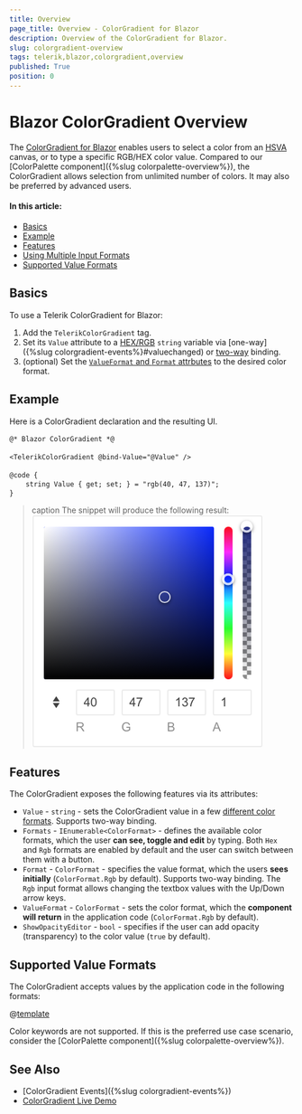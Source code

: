 ```yaml
---
title: Overview
page_title: Overview - ColorGradient for Blazor
description: Overview of the ColorGradient for Blazor.
slug: colorgradient-overview
tags: telerik,blazor,colorgradient,overview
published: True
position: 0
---
```


# Blazor ColorGradient Overview

The <a href = "https://www.telerik.com/blazor-ui/colorgradient" target="_blank">ColorGradient for Blazor</a> enables users to select a color from an [HSVA](https://en.wikipedia.org/wiki/HSL_and_HSV) canvas, or to type a specific RGB/HEX color value. Compared to our [ColorPalette component]({%slug colorpalette-overview%}), the ColorGradient allows selection from unlimited number of colors. It may also be preferred by advanced users.

#### In this article:
   * [Basics](#basics)
   * [Example](#example)
   * [Features](#features)
   * [Using Multiple Input Formats](#using-multiple-input-formats)
   * [Supported Value Formats](#supported-value-formats)

## Basics

To use a Telerik ColorGradient for Blazor:

1. Add the `TelerikColorGradient` tag.
1. Set its `Value` attribute to a [HEX/RGB](#supported-value-formats) `string` variable via [one-way]({%slug colorgradient-events%}#valuechanged) or [two-way](#example) binding.
1. (optional) Set the [`ValueFormat` and `Format` attrbutes](#features) to the desired color format.

## Example

Here is a ColorGradient declaration and the resulting UI.

````CSHTML
@* Blazor ColorGradient *@

<TelerikColorGradient @bind-Value="@Value" />

@code {
    string Value { get; set; } = "rgb(40, 47, 137)";
}
````

>caption The snippet will produce the following result:
![ColorGradient component](images/colorgradient-overview.png)

## Features

The ColorGradient exposes the following features via its attributes:

* `Value` - `string` - sets the ColorGradient value in a few [different color formats](#supported-value-formats). Supports two-way binding.
* `Formats` - `IEnumerable<ColorFormat>` - defines the available color formats, which the user **can see, toggle and edit** by typing. Both `Hex` and `Rgb` formats are enabled by default and the user can switch between them with a button.
* `Format` - `ColorFormat` - specifies the value format, which the users **sees initially** (`ColorFormat.Rgb` by default). Supports two-way binding. The `Rgb` input format allows changing the textbox values with the Up/Down arrow keys.
* `ValueFormat` - `ColorFormat` - sets the color format, which the **component will return** in the application code (`ColorFormat.Rgb` by default).
* `ShowOpacityEditor` - `bool` - specifies if the user can add opacity (transparency) to the color value (`true` by default).

## Supported Value Formats

The ColorGradient accepts values by the application code in the following formats:

@[template](/_contentTemplates/common/coloreditors.md#value-formats)

Color keywords are not supported. If this is the preferred use case scenario, consider the [ColorPalette component]({%slug colorpalette-overview%}).

## See Also

* [ColorGradient Events]({%slug colorgradient-events%})
* [ColorGradient Live Demo](https://demos.telerik.com/blazor-ui/colorgradient/overview)
